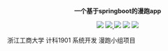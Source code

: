 
<p align="center">
	<strong>一个基于springboot的漫跑app</strong>
</p>

<p align="center">
    <a >
        <img src="https://github.com/baomidou/dynamic-datasource-spring-boot-starter/workflows/CodeQL/badge.svg?branch=master" >
    </a>
    <a href="http://mvnrepository.com/artifact/com.baomidou/dynamic-datasource-spring-boot-starter" target="_blank">
        <img src="https://img.shields.io/maven-central/v/com.baomidou/dynamic-datasource-spring-boot-starter.svg" >
    </a>
    <!a href="https://www.gnu.org/licenses/gpl-3.0.html" target="_blank">
        <img src="https://img.shields.io/badge/license-GPL3.0-green">
    </a>
    <a>
        <img src="https://img.shields.io/badge/JDK-1.7+-green.svg" >
    </a>
    <a>
        <img src="https://img.shields.io/badge/springBoot-1.5.x__2.x.x-green.svg" >
    </a>
    
</p>
浙江工商大学 计科1901 系统开发 漫跑小组项目
